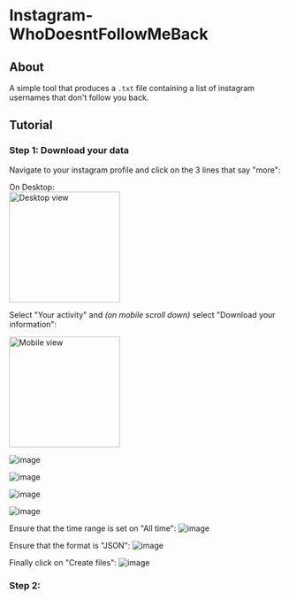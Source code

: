# Instagram- WhoDoesntFollowMeBack

## About
A simple tool that produces a `.txt` file containing a list of instagram usernames that don't follow you back.

## Tutorial

### Step 1: Download your data

Navigate to your instagram profile and click on the 3 lines that say "more":

On Desktop:     
<img src="https://github.com/user-attachments/assets/02d83dd0-e4ff-4bb3-afed-ab36099e5f15" alt="Desktop view" width="200">

Select "Your activity" and *(on mobile scroll down)* select "Download your information":

<img src="https://github.com/user-attachments/assets/53e761bb-8d84-4c5b-8db9-3d27d1def8de" alt="Mobile view" width="200">

![image](https://github.com/user-attachments/assets/35193164-09ca-4ca1-94d8-15b416d8612f)

![image](https://github.com/user-attachments/assets/ac553bfa-9179-471b-8750-61f6f1eddd58)

![image](https://github.com/user-attachments/assets/09e91702-fc60-4af9-8475-f35248cfce63)

![image](https://github.com/user-attachments/assets/3c04c7df-a069-4441-973c-0c96057ac7d2)

Ensure that the time range is set on "All time":
![image](https://github.com/user-attachments/assets/2b862603-fdca-4737-9eb0-25ea37fe2957)

Ensure that the format is "JSON":
![image](https://github.com/user-attachments/assets/962a25e6-d709-4d12-ba1f-85020b8d9506)


Finally click on "Create files":
![image](https://github.com/user-attachments/assets/b1213fb4-499d-4ce7-b436-934f1267e727)










### Step 2:
